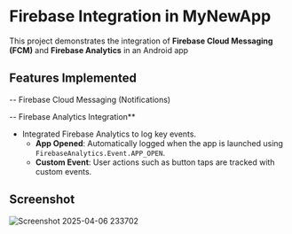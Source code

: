 # Firebase Integration in MyNewApp

This project demonstrates the integration of **Firebase Cloud Messaging (FCM)** and **Firebase Analytics** in an Android app

## Features Implemented
-- Firebase Cloud Messaging (Notifications)

-- Firebase Analytics Integration**
- Integrated Firebase Analytics to log key events.
  - **App Opened**: Automatically logged when the app is launched using `FirebaseAnalytics.Event.APP_OPEN`.
  - **Custom Event**: User actions such as button taps are tracked with custom events.
 
## Screenshot 
![Screenshot 2025-04-06 233702](https://github.com/user-attachments/assets/6c6d9f25-79a9-4bbc-9bbf-38661a7231d8)
